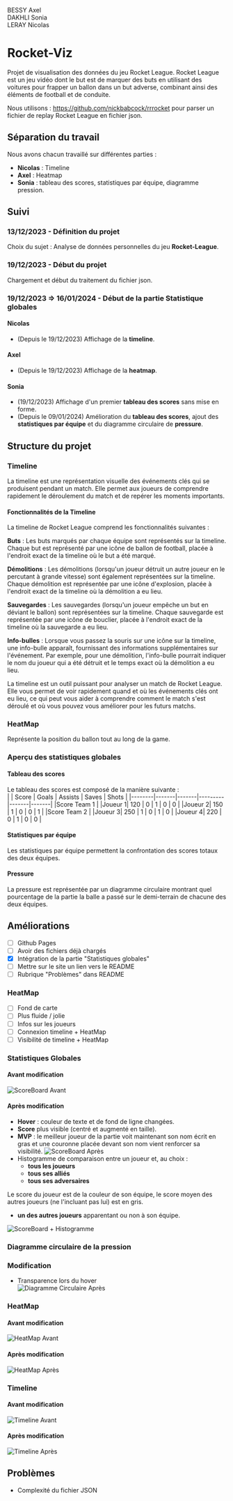 BESSY Axel  
DAKHLI Sonia  
LERAY Nicolas

# Rocket-Viz


Projet de visualisation des données du jeu Rocket League.
Rocket League est un jeu vidéo dont le but est de marquer des buts en utilisant des voitures pour frapper un ballon dans un but adverse, combinant ainsi des éléments de football et de conduite.

Nous utilisons : https://github.com/nickbabcock/rrrocket pour parser un fichier de replay Rocket League en fichier json.

## Séparation du travail

Nous avons chacun travaillé sur différentes parties :

- **Nicolas** : Timeline
- **Axel** : Heatmap
- **Sonia** : tableau des scores, statistiques par équipe, diagramme pression.

## Suivi

### 13/12/2023 - Définition du projet

Choix du sujet : Analyse de données personnelles du jeu **Rocket-League**.

### 19/12/2023 - Début du projet

Chargement et début du traitement du fichier json.

### 19/12/2023 => 16/01/2024 - Début de la partie Statistique globales

#### Nicolas

- (Depuis le 19/12/2023) Affichage de la **timeline**.

#### Axel

- (Depuis le 19/12/2023) Affichage de la **heatmap**.

#### Sonia

- (19/12/2023) Affichage d'un premier **tableau des scores** sans mise en forme.
- (Depuis le 09/01/2024) Amélioration du **tableau des scores**, ajout des **statistiques par équipe** et du diagramme circulaire de **pressure**.

## Structure du projet

### Timeline

La timeline est une représentation visuelle des événements clés qui se produisent pendant un match. Elle permet aux joueurs de comprendre rapidement le déroulement du match et de repérer les moments importants.

#### Fonctionnalités de la Timeline

La timeline de Rocket League comprend les fonctionnalités suivantes :

**Buts** : Les buts marqués par chaque équipe sont représentés sur la timeline. Chaque but est représenté par une icône de ballon de football, placée à l'endroit exact de la timeline où le but a été marqué.

**Démolitions** : Les démolitions (lorsqu'un joueur détruit un autre joueur en le percutant à grande vitesse) sont également représentées sur la timeline. Chaque démolition est représentée par une icône d'explosion, placée à l'endroit exact de la timeline où la démolition a eu lieu.

**Sauvegardes** : Les sauvegardes (lorsqu'un joueur empêche un but en déviant le ballon) sont représentées sur la timeline. Chaque sauvegarde est représentée par une icône de bouclier, placée à l'endroit exact de la timeline où la sauvegarde a eu lieu.

**Info-bulles** : Lorsque vous passez la souris sur une icône sur la timeline, une info-bulle apparaît, fournissant des informations supplémentaires sur l'événement. Par exemple, pour une démolition, l'info-bulle pourrait indiquer le nom du joueur qui a été détruit et le temps exact où la démolition a eu lieu.

La timeline est un outil puissant pour analyser un match de Rocket League. Elle vous permet de voir rapidement quand et où les événements clés ont eu lieu, ce qui peut vous aider à comprendre comment le match s'est déroulé et où vous pouvez vous améliorer pour les futurs matchs.

### HeatMap

Représente la position du ballon tout au long de la game.

### Aperçu des statistiques globales

#### Tableau des scores

Le tableau des scores est composé de la manière suivante :  
| | Score | Goals | Assists | Saves | Shots |
|--------|-------|-------|---------|-------|-------|
|Score Team 1 |
|Joueur 1| 120 | 0 | 1 | 0 | 0 |
|Joueur 2| 150 | 1 | 0 | 0 | 1 |
|Score Team 2 |
|Joueur 3| 250 | 1 | 0 | 1 | 0 |
|Joueur 4| 220 | 0 | 1 | 0 | 0 |

#### Statistiques par équipe

Les statistiques par équipe permettent la confrontation
des scores totaux des deux équipes.

#### Pressure

La pressure est représentée par un diagramme circulaire montrant
quel pourcentage de la partie la balle a passé sur le demi-terrain de chacune des deux équipes.

## Améliorations
- [ ] Github Pages
- [ ] Avoir des fichiers déjà chargés
- [x] Intégration de la partie "Statistiques globales"
- [ ] Mettre sur le site un lien vers le README
- [ ] Rubrique "Problèmes" dans README
### HeatMap
- [ ] Fond de carte
- [ ] Plus fluide / jolie 
- [ ] Infos sur les joueurs
- [ ] Connexion timeline + HeatMap
- [ ] Visibilité de timeline + HeatMap 

### Statistiques Globales
#### Avant modification
![ScoreBoard Avant](./data/Scoreboard.png)
#### Après modification
- **Hover** : couleur de texte et de fond de ligne changées.
- **Score** plus visible (centré et augmenté en taille).
- **MVP** : le meilleur joueur de la partie voit maintenant son nom écrit en gras et une couronne placée devant son nom vient renforcer sa visibilité.
![ScoreBoard Après](./data/Scoreboard_new.png)
- Histogramme de comparaison entre un joueur et, au choix :
  -  **tous les joueurs** 
  -  **tous ses alliés**
  -  **tous ses adversaires**  

Le score du joueur est de la couleur de son équipe, le score moyen des autres joueurs (ne l'incluant pas lui) est en gris.
  -  **un des autres joueurs** apparentant ou non à son équipe.

![ScoreBoard + Histogramme](./data/Scoreboard_Histogramme_new.png)

### Diagramme circulaire de la pression
### Modification
- Transparence lors du hover  
![Diagramme Circulaire Après](./data/Pressure_new.png)

### HeatMap
#### Avant modification
![HeatMap Avant](./data/HeatMap.png)

#### Après modification
![HeatMap Après](./data/HeatMap_new.png)

### Timeline
#### Avant modification
![Timeline Avant](./data/Timeline.png)

#### Après modification
![Timeline Après](./data/Timeline_new.png)

## Problèmes
 - Complexité du fichier JSON
